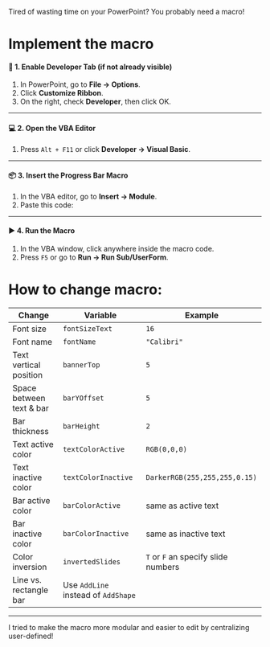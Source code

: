 Tired of wasting time on your PowerPoint? You probably need a macro!

# Implement the macro

#### 🧰 1. **Enable Developer Tab (if not already visible)**

1. In PowerPoint, go to **File → Options**.
2. Click **Customize Ribbon**.
3. On the right, check **Developer**, then click OK.

---

#### 💻 2. **Open the VBA Editor**

1. Press `Alt + F11` or click **Developer → Visual Basic**.

---

#### 📦 3. **Insert the Progress Bar Macro**

1. In the VBA editor, go to **Insert → Module**.
2. Paste this code:

---

#### ▶️ 4. **Run the Macro**

1. In the VBA window, click anywhere inside the macro code.
2. Press `F5` or go to **Run → Run Sub/UserForm**.

# How to change macro:

| Change                   | Variable                            | Example                       |
| ------------------------ | ----------------------------------- | ----------------------------- |
| Font size                | `fontSizeText`                      | `16`                          |
| Font name                | `fontName`                          | `"Calibri"`                   |
| Text vertical position   | `bannerTop`                         | `5`                           |
| Space between text & bar | `barYOffset`                        | `5`                           |
| Bar thickness            | `barHeight`                         | `2`                           |
| Text active color        | `textColorActive`                   | `RGB(0,0,0)`                  |
| Text inactive color      | `textColorInactive`                 | `DarkerRGB(255,255,255,0.15)` |
| Bar active color         | `barColorActive`                    | same as active text           |
| Bar inactive color       | `barColorInactive`                  | same as inactive text         |
| Color inversion          | `invertedSlides`                    | `T` or `F` an specify slide numbers |
| Line vs. rectangle bar   | Use `AddLine` instead of `AddShape` |                               |

---

I tried to make the macro more modular and easier to edit by centralizing user-defined!

